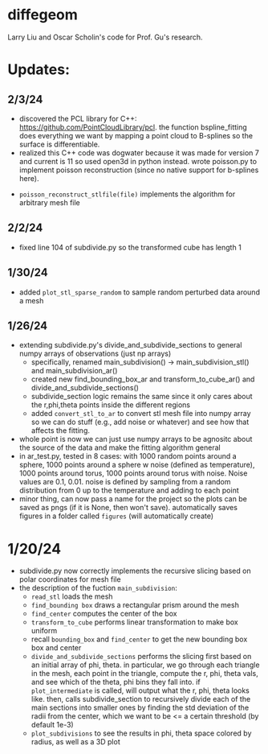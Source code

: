 # diffegeom
Larry Liu and Oscar Scholin's code for Prof. Gu's research.

# Updates:

## 2/3/24
- discovered the PCL library for C++: https://github.com/PointCloudLibrary/pcl. the function bspline_fitting does everything we want by mapping a point cloud to B-splines so the surface is differentiable.
- realized this C++ code was dogwater because it was made for version 7 and current is 11 so used open3d in python instead. wrote poisson.py to implement poisson reconstruction (since no native support for b-splines here). 
* ```poisson_reconstruct_stlfile(file)``` implements the algorithm for arbitrary mesh file

## 2/2/24
- fixed line 104 of subdivide.py so the transformed cube has length 1

## 1/30/24
- added ```plot_stl_sparse_random``` to sample random perturbed data around a mesh

## 1/26/24
- extending subdivide.py's divide_and_subdivide_sections to general numpy arrays of observations (just np arrays)
    * specifically, renamed main_subdivision() -> main_subdivision_stl() and main_subdivision_ar()
    * created new find_bounding_box_ar and transform_to_cube_ar() and divide_and_subdivide_sections()
    * subdivide_section logic remains the same since it only cares about the r,phi,theta points inside the different regions
    * added `convert_stl_to_ar` to convert stl mesh file into numpy array so we can do stuff (e.g., add noise or whatever) and see how that affects the fitting. 
- whole point is now we can just use numpy arrays to be agnositc about the source of the data and make the fitting algorithm general
- in ar_test.py, tested in 8 cases: with 1000 random points around a sphere, 1000 points around a sphere w noise (defined as temperature), 1000 points around torus, 1000 points around torus with noise. Noise values are 0.1, 0.01. noise is defined by sampling from a random distribution from 0 up to the temperature and adding to each point
- minor thing, can now pass a name for the project so the plots can be saved as pngs (if it is None, then won't save). automatically saves figures in a folder called `figures` (will automatically create)


# 1/20/24
- subdivide.py now correctly implements the recursive slicing based on polar coordinates for mesh file
- the description of the fuction `main_subdivision`: 
    * `read_stl` loads the mesh
    * `find_bounding box` draws a rectangular prism around the mesh
    * `find_center` computes the center of the box
    * `transform_to_cube` performs linear transformation to make box uniform
    * recall `bounding_box` and `find_center` to get the new bounding box box and center
    * `divide_and_subdivide_sections` performs the slicing first based on an initial array of phi, theta. in particular, we go through each triangle in the mesh, each point in the triangle, compute the r, phi, theta vals, and see which of the theta, phi bins they fall into. if `plot_intermediate` is called, will output what the r, phi, theta looks like. then, calls subdivide_section to recursively divide each of the main sections into smaller ones by finding the std deviation of the radii from the center, which we want to be <= a certain threshold (by default 1e-3)
    * `plot_subdivisions` to see the results in phi, theta space colored by radius, as well as a 3D plot
